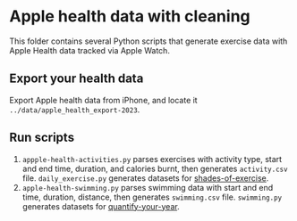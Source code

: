 # Apple health data with cleaning
This folder contains several Python scripts that generate exercise data with Apple Health data tracked via Apple Watch.

## Export your health data
Export Apple health data from iPhone, and locate it `../data/apple_health_export-2023`.

## Run scripts

1. `appple-health-activities.py` parses exercises with activity type, start and end time, duration, and calories burnt, then generates `activity.csv` file. `daily_exercise.py` generates datasets for [shades-of-exercise](https://github.com/tanykim/shades-of-exercise).
2. `apple-health-swimming.py` parses swimming data with start and end time, duration, distance, then generates `swimming.csv` file. `swimming.py` generates datasets for [quantify-your-year](https://github.com/tanykim/quantify-your-year).



